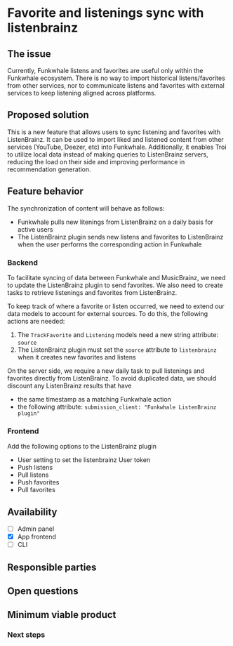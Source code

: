 Favorite and listenings sync with listenbrainz
===

## The issue

Currently, Funkwhale listens and favorites are useful only within the Funkwhale ecosystem. There is no way to import historical listens/favorites from other services, nor to communicate listens and favorites with external services to keep listening aligned across platforms.



## Proposed solution

This is a new feature that allows users to sync listening and favorites with ListenBrainz. It can be used to import liked and listened content from other services (YouTube, Deezer, etc) into Funkwhale. Additionally, it enables Troi to utilize local data instead of making queries to ListenBrainz servers, reducing the load on their side and improving performance in recommendation generation.

## Feature behavior

The synchronization of content will behave as follows:

- Funkwhale pulls new litenings from ListenBrainz on a daily basis for active users
- The ListenBrainz plugin sends new listens and favorites to ListenBrainz when the user performs the corresponding action in Funkwhale


### Backend
To facilitate syncing of data between Funkwhale and MusicBrainz, we need to update the ListenBrainz plugin to send favorites. We also need to create tasks to retrieve listenings and favorites from ListenBrainz.

To keep track of where a favorite or listen occurred, we need to extend our data models to account for external sources. To do this, the following actions are needed:

1. The `TrackFavorite` and `Listening` models need a new string attribute: `source`
2. The ListenBrainz plugin must set the `source` attribute to `listenbrainz` when it creates new favorites and listens

On the server side, we require a new daily task to pull listenings and favorites directly from ListenBrainz. To avoid duplicated data, we should discount any ListenBrainz results that have

- the same timestamp as a matching Funkwhale action
- the following attribute: `submission_client: "Funkwhale ListenBrainz plugin"`

### Frontend

Add the following options to the ListenBrainz plugin
- User setting to set the listenbrainz User token
- Push listens
- Pull listens
- Push favorites
- Pull favorites

## Availability

- [ ] Admin panel
- [x] App frontend
- [ ] CLI

## Responsible parties


## Open questions


## Minimum viable product

### Next steps
